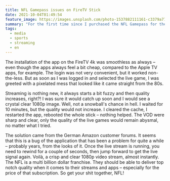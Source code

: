 ```yaml
---
title: NFL Gamepass issues on FireTV Stick
date: 2021-10-04T01:49:54
feature_image: https://images.unsplash.com/photo-1537882111161-c3379a777c8b?crop=entropy&cs=tinysrgb&fit=max&fm=jpg&ixid=MnwxMTc3M3wwfDF8c2VhcmNofDJ8fEFtZXJpY2FuJTIwZm9vdGJhbGx8ZW58MHx8fHwxNjMzMzEyMjYy&ixlib=rb-1.2.1&q=80&w=2000
summary: "For the first time since I purchased the NFL Gamepass for the season 2021/2022, I decided to watch a live game – and to watch it on the bedroom television, instead of the computer or the iOS app. I should soon regrest that decision."
tags:
  - media
  - sports
  - streaming
  - en
---
```


The installation of the app on the FireTV 4k was smoothless as always – even though the apps always feel a bit cheap, compared to the Apple TV apps, for example. The login was not very convenient, but it worked non-the-less. But as soon as I was logged in and selected the live game, I was greeted with a pixelated mess that looked like it came straight from the 80s.

Streaming is nothing new, it always starts a bit fuzzy and then quality increases, right?! I was sure it would catch up soon and I would see a crystal clear 1080p image. Well, not a snowball's chance in hell. I waited for 10 minutes, but the quality would not increase. I cleared the cache, I restarted the app, rebooted the whole stick – nothing helped. The VOD were sharp and clear, only the quality of the live games would remain abysmal, no matter what I tried.

The solution came from the German Amazon customer forums. It seems that this is a bug of the application that has been a problem for quite a while – probably years, from the looks of it. Once the live stream is running, you need to rewind for a couple of seconds, then jump forward to get the live signal again. Voilà, a crisp and clear 1080p video stream, almost instantly. The NFL is a multi billion dollar franchise. They should be able to deliver top notch quality when it comes to their streams and apps – especially for the price of that subscription. So get your shit together, NFL!